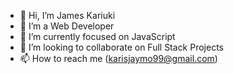 - 👋 Hi, I’m James Kariuki
- 👀 I’m a Web Developer
- 🌱 I’m currently focused on JavaScript
- 💞️ I’m looking to collaborate on Full Stack Projects
- 📫 How to reach me (karisjaymo99@gmail.com)

<!---
jaymo99/jaymo99 is a ✨ special ✨ repository because its `README.md` (this file) appears on your GitHub profile.
You can click the Preview link to take a look at your changes.
--->

